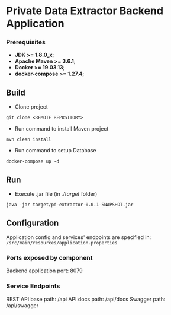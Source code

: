 # Private Data Extractor Backend Application

### Prerequisites
* **JDK >= 1.8.0_x**;
* **Apache Maven >= 3.6.1**;
* **Docker >= 19.03.13**;
* **docker-compose >= 1.27.4**;

## Build
- Clone project
```
git clone <REMOTE REPOSITORY>
```
- Run command to install Maven project
```
mvn clean install 
```
- Run command to setup Database
```
docker-compose up -d
```
 
## Run
- Execute .jar file (in *./target* folder)
```
java -jar target/pd-extractor-0.0.1-SNAPSHOT.jar
```

## Configuration
Application config and services' endpoints are specified in: `/src/main/resources/application.properties`
 
### Ports exposed by component
Backend application port: 8079
 
### Service Endpoints
REST API base path: /api
API docs path: /api/docs
Swagger path: /api/swagger
